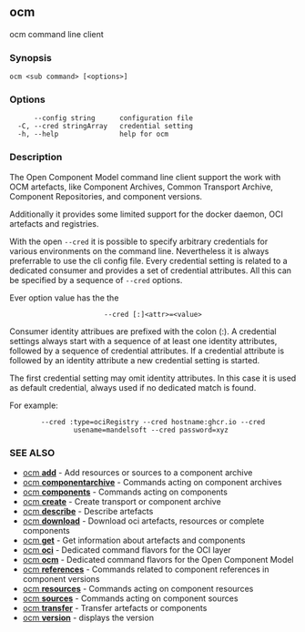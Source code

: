 ## ocm

ocm command line client

### Synopsis

```
ocm <sub command> [<options>]
```

### Options

```
      --config string      configuration file
  -C, --cred stringArray   credential setting
  -h, --help               help for ocm
```

### Description


The Open Component Model command line client support the work with OCM
artefacts, like Component Archives, Common Transport Archive,  
Component Repositories, and component versions.

Additionally it provides some limited support for the docker daemon, OCI artefacts and
registries.

With the open <code>--cred</code> it is possible to specify arbitrary credentials
for various environments on the command line. Nevertheless it is always preferrable
to use the cli config file.
Every credential setting is related to a dedicated consumer and provides a set of
credential attributes. All this can be specified by a sequence of <code>--cred</code>
options. 

Ever option value has the the
<center>
<code>--cred [:]&lt;attr>=&lt;value></code>
</center>

Consumer identity attribues are prefixed with the colon (:). A credential settings
always start with a sequence of at least one identity attributes, followed by a
sequence of credential attributes.
If a credential attribute is followed by an identity attribute a new credential setting
is started.

The first credential setting may omit identity attributes. In this case it is used as
default credential, always used if no dedicated match is found.

For example:
<center>
<code>--cred :type=ociRegistry --cred hostname:ghcr.io --cred usename=mandelsoft --cred password=xyz </code>
</center>


### SEE ALSO

* [ocm <b>add</b>](ocm_add.md)	 - Add resources or sources to a component archive
* [ocm <b>componentarchive</b>](ocm_componentarchive.md)	 - Commands acting on component archives
* [ocm <b>components</b>](ocm_components.md)	 - Commands acting on components
* [ocm <b>create</b>](ocm_create.md)	 - Create transport or component archive
* [ocm <b>describe</b>](ocm_describe.md)	 - Describe artefacts
* [ocm <b>download</b>](ocm_download.md)	 - Download oci artefacts, resources or complete components
* [ocm <b>get</b>](ocm_get.md)	 - Get information about artefacts and components
* [ocm <b>oci</b>](ocm_oci.md)	 - Dedicated command flavors for the OCI layer
* [ocm <b>ocm</b>](ocm_ocm.md)	 - Dedicated command flavors for the Open Component Model
* [ocm <b>references</b>](ocm_references.md)	 - Commands related to component references in component versions
* [ocm <b>resources</b>](ocm_resources.md)	 - Commands acting on component resources
* [ocm <b>sources</b>](ocm_sources.md)	 - Commands acting on component sources
* [ocm <b>transfer</b>](ocm_transfer.md)	 - Transfer artefacts or components
* [ocm <b>version</b>](ocm_version.md)	 - displays the version

